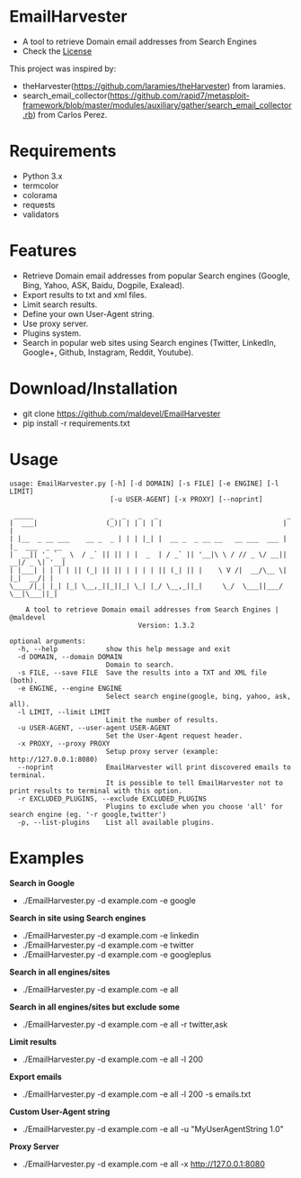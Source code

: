 EmailHarvester
====
* A tool to retrieve Domain email addresses from Search Engines
* Check the [License](https://github.com/maldevel/EmailHarvester/blob/master/LICENSE)

This project was inspired by:
* theHarvester(https://github.com/laramies/theHarvester) from laramies.
* search_email_collector(https://github.com/rapid7/metasploit-framework/blob/master/modules/auxiliary/gather/search_email_collector.rb) from Carlos Perez.


Requirements
=====
* Python 3.x
* termcolor
* colorama
* requests
* validators


Features
=====
* Retrieve Domain email addresses from popular Search engines (Google, Bing, Yahoo, ASK, Baidu, Dogpile, Exalead).
* Export results to txt and xml files.
* Limit search results.
* Define your own User-Agent string.
* Use proxy server.
* Plugins system.
* Search in popular web sites using Search engines (Twitter, LinkedIn, Google+, Github, Instagram, Reddit, Youtube).


Download/Installation
====
* git clone https://github.com/maldevel/EmailHarvester
* pip install -r requirements.txt


Usage
=====
```
usage: EmailHarvester.py [-h] [-d DOMAIN] [-s FILE] [-e ENGINE] [-l LIMIT]
                         [-u USER-AGENT] [-x PROXY] [--noprint]

 _____                   _  _   _   _                                _
|  ___|                 (_)| | | | | |                              | |
| |__  _ __ ___    __ _  _ | | | |_| |  __ _  _ __ __   __ ___  ___ | |_  ___  _ __
|  __|| '_ ` _ \  / _` || || | |  _  | / _` || '__|\ \ / // _ \/ __|| __|/ _ \| '__|
| |___| | | | | || (_| || || | | | | || (_| || |    \ V /|  __/\__ \| |_|  __/| |
\____/|_| |_| |_| \__,_||_||_| \_| |_/ \__,_||_|     \_/  \___||___/ \__|\___||_|

    A tool to retrieve Domain email addresses from Search Engines | @maldevel
                                Version: 1.3.2

optional arguments:
  -h, --help            show this help message and exit
  -d DOMAIN, --domain DOMAIN
                        Domain to search.
  -s FILE, --save FILE  Save the results into a TXT and XML file (both).
  -e ENGINE, --engine ENGINE
                        Select search engine(google, bing, yahoo, ask, all).
  -l LIMIT, --limit LIMIT
                        Limit the number of results.
  -u USER-AGENT, --user-agent USER-AGENT
                        Set the User-Agent request header.
  -x PROXY, --proxy PROXY
                        Setup proxy server (example: http://127.0.0.1:8080)
  --noprint             EmailHarvester will print discovered emails to terminal. 
						It is possible to tell EmailHarvester not to print results to terminal with this option.
  -r EXCLUDED_PLUGINS, --exclude EXCLUDED_PLUGINS
                        Plugins to exclude when you choose 'all' for search engine (eg. '-r google,twitter')
  -p, --list-plugins    List all available plugins.
```


Examples
=====
**Search in Google**
* ./EmailHarvester.py -d example.com -e google

**Search in site using Search engines**
* ./EmailHarvester.py -d example.com -e linkedin
* ./EmailHarvester.py -d example.com -e twitter
* ./EmailHarvester.py -d example.com -e googleplus

**Search in all engines/sites**
* ./EmailHarvester.py -d example.com -e all

**Search in all engines/sites but exclude some**
* ./EmailHarvester.py -d example.com -e all -r twitter,ask

**Limit results**
* ./EmailHarvester.py -d example.com -e all -l 200

**Export emails**
* ./EmailHarvester.py -d example.com -e all -l 200 -s emails.txt

**Custom User-Agent string**
* ./EmailHarvester.py -d example.com -e all -u "MyUserAgentString 1.0"

**Proxy Server**
* ./EmailHarvester.py -d example.com -e all -x http://127.0.0.1:8080 
